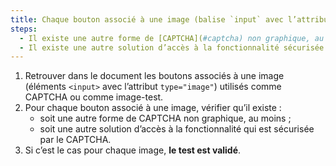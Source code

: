 ```yaml
---
title: Chaque bouton associé à une image (balise `input` avec l’attribut `type="image"`) utilisée comme [CAPTCHA](#captcha) vérifie-t-il une de ces conditions ?
steps:
  - Il existe une autre forme de [CAPTCHA](#captcha) non graphique, au moins.
  - Il existe une autre solution d’accès à la fonctionnalité sécurisée par le [CAPTCHA](#captcha).
---
```


1. Retrouver dans le document les boutons associés à une image (éléments `<input>` avec l’attribut `type="image"`) utilisés comme CAPTCHA ou comme image-test.
2. Pour chaque bouton associé à une image, vérifier qu’il existe :
   - soit une autre forme de CAPTCHA non graphique, au moins ;
   - soit une autre solution d’accès à la fonctionnalité qui est sécurisée par le CAPTCHA.
3. Si c’est le cas pour chaque image, **le test est validé**.
